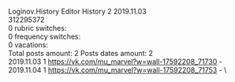 Loginov.History	Editor History 2 2019.11.03\
312295372\
0 rubric switches:\
0 frequency switches:\
0 vacations:\
Total posts amount: 2	Posts dates amount: 2\
2019.11.03 1 https://vk.com/mu_marvel?w=wall-17592208_71730 - \
2019.11.04 1 https://vk.com/mu_marvel?w=wall-17592208_71753 - \
